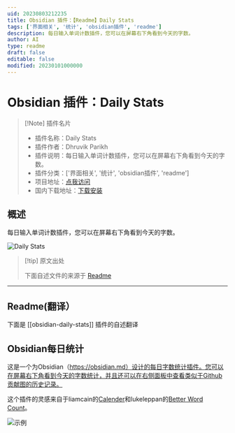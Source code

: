 ```yaml
---
uid: 20230803212235
title: Obsidian 插件：【Readme】Daily Stats
tags: ['界面相关', '统计', 'obsidian插件', 'readme']
description: 每日输入单词计数插件，您可以在屏幕右下角看到今天的字数。
author: AI
type: readme
draft: false
editable: false
modified: 20230101000000
---
```


# Obsidian 插件：Daily Stats

> [!Note] 插件名片
> - 插件名称：Daily Stats
> - 插件作者：Dhruvik Parikh
> - 插件说明：每日输入单词计数插件，您可以在屏幕右下角看到今天的字数。
> - 插件分类：['界面相关', '统计', 'obsidian插件', 'readme']
> - 项目地址：[点我访问](https://github.com/dhruvik7/obsidian-daily-stats)
> - 国内下载地址：[下载安装](https://pkmer.cn/products/plugin/pluginMarket/?obsidian-daily-stats)

## 概述

每日输入单词计数插件，您可以在屏幕右下角看到今天的字数。

![Daily Stats](https://cdn.pkmer.cn/covers/obsidian-daily-stats.png!pkmer)

> [!tip] 原文出处
> 
>下面自述文件的来源于 [Readme](https://ghproxy.net/https://raw.githubusercontent.com/dhruvik7/obsidian-daily-stats/master/README.md)
> 

---

## Readme(翻译）

下面是 [[obsidian-daily-stats]] 插件的自述翻译



## Obsidian每日统计

这是一个为Obsidian（https://obsidian.md）设计的每日字数统计插件。您可以在屏幕右下角看到今天的字数统计，并且还可以在右侧面板中查看类似于Github贡献图的历史记录。

这个插件的灵感来自于liamcain的[Calender](https://github.com/liamcain/obsidian-calendar-plugin)和lukeleppan的[Better Word Count](https://github.com/lukeleppan/better-word-count)。

![示例](./images/example-graph.png)



